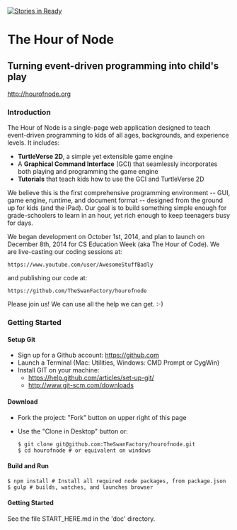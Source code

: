 [![Stories in Ready](https://badge.waffle.io/TheSwanFactory/hourofnode.png?label=ready&title=Ready)](https://waffle.io/TheSwanFactory/hourofnode)
# The Hour of Node

## Turning event-driven programming into child's play

http://hourofnode.org

### Introduction

The Hour of Node is a single-page web application designed to teach event-driven programming to kids of all ages, backgrounds, and experience levels.  It includes:

 * **TurtleVerse 2D**, a simple yet extensible game engine 
 * A **Graphical Command Interface** (GCI) that seamlessly incorporates both playing and programming the game engine
 * **Tutorials** that teach kids how to use the GCI and TurtleVerse 2D

We believe this is the first comprehensive programming environment -- GUI, game engine, runtime, and document format -- designed from the ground up for kids (and the iPad). Our goal is to build something simple enough for grade-schoolers to learn in an hour, yet rich enough to keep teenagers busy for days. 

We began development on October 1st, 2014, and plan to launch on December 8th, 2014 for CS Education Week (aka The Hour of Code). We are live-casting our coding sessions at:

    https://www.youtube.com/user/AwesomeStuffBadly

and publishing our code at:

    https://github.com/TheSwanFactory/hourofnode

Please join us! We can use all the help we can get. :-)

### Getting Started

#### Setup Git

* Sign up for a Github account: https://github.com
* Launch a Terminal (Mac: Utilities, Windows: CMD Prompt or CygWin)
* Install GIT on your machine: 
  * https://help.github.com/articles/set-up-git/
  * http://www.git-scm.com/downloads

#### Download

* Fork the project: "Fork" button on upper right of this page
* Use the "Clone in Desktop" button or:

    ```
    $ git clone git@github.com:TheSwanFactory/hourofnode.git
    $ cd hourofnode # or equivalent on windows
    ```

#### Build and Run

```
$ npm install # Install all required node packages, from package.json
$ gulp # builds, watches, and launches browser
```

#### Getting Started

See the file START_HERE.md in the 'doc' directory.
